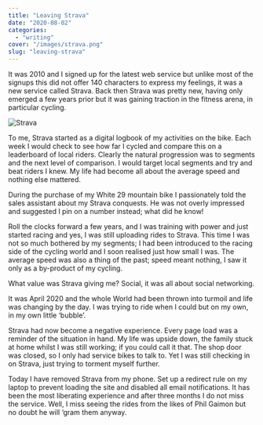 ```yaml
---
title: "Leaving Strava"
date: "2020-08-02"
categories:
  - "writing"
cover: "/images/strava.png"
slug: "leaving-strava"
---
```


It was 2010 and I signed up for the latest web service but unlike most of the signups this did not offer 140 characters to express my feelings, it was a new service called Strava. Back then Strava was pretty new, having only emerged a few years prior but it was gaining traction in the fitness arena, in particular cycling.

![Strava](/images/strava.png)

<!--more-->

To me, Strava started as a digital logbook of my activities on the bike. Each week I would check to see how far I cycled and compare this on a leaderboard of local riders. Clearly the natural progression was to segments and the next level of comparison. I would target local segments and try and beat riders I knew.
My life had become all about the average speed and nothing else mattered.

During the purchase of my White 29 mountain bike I passionately told the sales assistant about my Strava conquests. He was not overly impressed and suggested I pin on a number instead; what did he know!

Roll the clocks forward a few years, and I was training with power and just started racing and yes, I was still uploading rides to Strava. This time I was not so much bothered by my segments; I had been introduced to the racing side of the cycling world and I soon realised just how small I was. The average speed was also a thing of the past; speed meant nothing, I saw it only as a by-product of my cycling. 

What value was Strava giving me? Social, it was all about social networking.

It was April 2020 and the whole World had been thrown into turmoil and life was changing by the day. I was trying to ride when I could but on my own, in my own little ‘bubble’. 

Strava had now become a negative experience. Every page load was a reminder of the situation in hand. My life was upside down, the family stuck at home whilst I was still working; if you could call it that. The shop door was closed, so I only had service bikes to talk to. Yet I was still checking in on Strava, just trying to torment myself further.

Today I have removed Strava from my phone. Set up a redirect rule on my laptop to prevent loading the site and disabled all email notifications. It has been the most liberating experience and after three months I do not miss the service. Well, I miss seeing the rides from the likes of Phil Gaimon but no doubt he will ‘gram them anyway.
